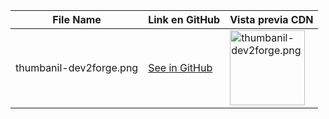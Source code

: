 | File Name | Link en GitHub | Vista previa CDN |
|------------------------------- |-----------------------------------------------------------------------------------------------------|----------------------------------------------------------------------------------------------------------------|
| thumbanil-dev2forge.png | [See in GitHub](https://github.com/tutosrive/images-projects-srm-trg/blob/main/dev2forge/thumbanil-dev2forge.png) | <img src="https://cdn.jsdelivr.net/gh/tutosrive/images-projects-srm-trg@main/dev2forge/thumbanil-dev2forge.png" alt="thumbanil-dev2forge.png" width="120"/> |
